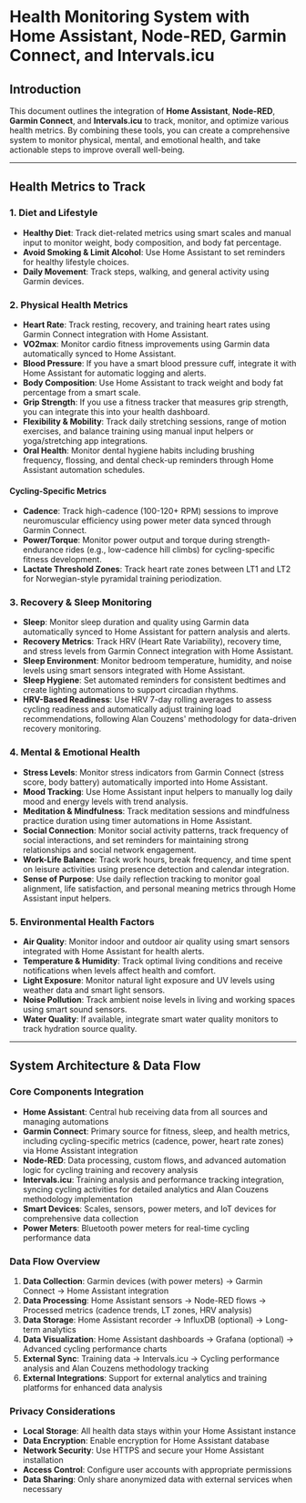 # Health Monitoring System with Home Assistant, Node-RED, Garmin Connect, and Intervals.icu

## Introduction
This document outlines the integration of **Home Assistant**, **Node-RED**, **Garmin Connect**, and **Intervals.icu** to track, monitor, and optimize various health metrics. By combining these tools, you can create a comprehensive system to monitor physical, mental, and emotional health, and take actionable steps to improve overall well-being.

---

## Health Metrics to Track

### 1. **Diet and Lifestyle**
   - **Healthy Diet**: Track diet-related metrics using smart scales and manual input to monitor weight, body composition, and body fat percentage.
   - **Avoid Smoking & Limit Alcohol**: Use Home Assistant to set reminders for healthy lifestyle choices.
   - **Daily Movement**: Track steps, walking, and general activity using Garmin devices.

### 2. **Physical Health Metrics**
   - **Heart Rate**: Track resting, recovery, and training heart rates using Garmin Connect integration with Home Assistant.
   - **VO2max**: Monitor cardio fitness improvements using Garmin data automatically synced to Home Assistant.
   - **Blood Pressure**: If you have a smart blood pressure cuff, integrate it with Home Assistant for automatic logging and alerts.
   - **Body Composition**: Use Home Assistant to track weight and body fat percentage from a smart scale.
   - **Grip Strength**: If you use a fitness tracker that measures grip strength, you can integrate this into your health dashboard.
   - **Flexibility & Mobility**: Track daily stretching sessions, range of motion exercises, and balance training using manual input helpers or yoga/stretching app integrations.
   - **Oral Health**: Monitor dental hygiene habits including brushing frequency, flossing, and dental check-up reminders through Home Assistant automation schedules.

   #### **Cycling-Specific Metrics**
   - **Cadence**: Track high-cadence (100-120+ RPM) sessions to improve neuromuscular efficiency using power meter data synced through Garmin Connect.
   - **Power/Torque**: Monitor power output and torque during strength-endurance rides (e.g., low-cadence hill climbs) for cycling-specific fitness development.
   - **Lactate Threshold Zones**: Track heart rate zones between LT1 and LT2 for Norwegian-style pyramidal training periodization.

### 3. **Recovery & Sleep Monitoring**
   - **Sleep**: Monitor sleep duration and quality using Garmin data automatically synced to Home Assistant for pattern analysis and alerts.
   - **Recovery Metrics**: Track HRV (Heart Rate Variability), recovery time, and stress levels from Garmin Connect integration with Home Assistant.
   - **Sleep Environment**: Monitor bedroom temperature, humidity, and noise levels using smart sensors integrated with Home Assistant.
   - **Sleep Hygiene**: Set automated reminders for consistent bedtimes and create lighting automations to support circadian rhythms.
   - **HRV-Based Readiness**: Use HRV 7-day rolling averages to assess cycling readiness and automatically adjust training load recommendations, following Alan Couzens' methodology for data-driven recovery monitoring.

### 4. **Mental & Emotional Health**
   - **Stress Levels**: Monitor stress indicators from Garmin Connect (stress score, body battery) automatically imported into Home Assistant.
   - **Mood Tracking**: Use Home Assistant input helpers to manually log daily mood and energy levels with trend analysis.
   - **Meditation & Mindfulness**: Track meditation sessions and mindfulness practice duration using timer automations in Home Assistant.
   - **Social Connection**: Monitor social activity patterns, track frequency of social interactions, and set reminders for maintaining strong relationships and social network engagement.
   - **Work-Life Balance**: Track work hours, break frequency, and time spent on leisure activities using presence detection and calendar integration.
   - **Sense of Purpose**: Use daily reflection tracking to monitor goal alignment, life satisfaction, and personal meaning metrics through Home Assistant input helpers.

### 5. **Environmental Health Factors**
   - **Air Quality**: Monitor indoor and outdoor air quality using smart sensors integrated with Home Assistant for health alerts.
   - **Temperature & Humidity**: Track optimal living conditions and receive notifications when levels affect health and comfort.
   - **Light Exposure**: Monitor natural light exposure and UV levels using weather data and smart light sensors.
   - **Noise Pollution**: Track ambient noise levels in living and working spaces using smart sound sensors.
   - **Water Quality**: If available, integrate smart water quality monitors to track hydration source quality.

---

## System Architecture & Data Flow

### Core Components Integration
- **Home Assistant**: Central hub receiving data from all sources and managing automations
- **Garmin Connect**: Primary source for fitness, sleep, and health metrics, including cycling-specific metrics (cadence, power, heart rate zones) via Home Assistant integration
- **Node-RED**: Data processing, custom flows, and advanced automation logic for cycling training and recovery analysis
- **Intervals.icu**: Training analysis and performance tracking integration, syncing cycling activities for detailed analytics and Alan Couzens methodology implementation
- **Smart Devices**: Scales, sensors, power meters, and IoT devices for comprehensive data collection
- **Power Meters**: Bluetooth power meters for real-time cycling performance data

### Data Flow Overview
1. **Data Collection**: Garmin devices (with power meters) → Garmin Connect → Home Assistant integration
2. **Data Processing**: Home Assistant sensors → Node-RED flows → Processed metrics (cadence trends, LT zones, HRV analysis)
3. **Data Storage**: Home Assistant recorder → InfluxDB (optional) → Long-term analytics
4. **Data Visualization**: Home Assistant dashboards → Grafana (optional) → Advanced cycling performance charts
5. **External Sync**: Training data → Intervals.icu → Cycling performance analysis and Alan Couzens methodology tracking
6. **External Integrations**: Support for external analytics and training platforms for enhanced data analysis

### Privacy Considerations
- **Local Storage**: All health data stays within your Home Assistant instance
- **Data Encryption**: Enable encryption for Home Assistant database
- **Network Security**: Use HTTPS and secure your Home Assistant installation
- **Access Control**: Configure user accounts with appropriate permissions
- **Data Sharing**: Only share anonymized data with external services when necessary